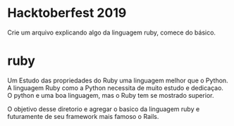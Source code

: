 # Hacktoberfest 2019

<p> Crie um arquivo explicando algo da linguagem ruby, comece do básico.</p>





# ruby
Um Estudo  das propriedades do Ruby uma linguagem melhor que o Python.
A linguagem Ruby como a Python necessita de muito estudo e dedicaçao.
O python e uma boa linguagem, mas o Ruby tem se mostrado superior.
<p>O objetivo desse diretorio e agregar o basico da linguagem ruby e futuramente de seu framework mais famoso o Rails.</p>


